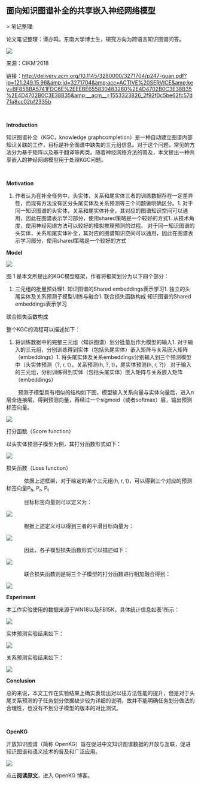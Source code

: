 
## 面向知识图谱补全的共享嵌入神经网络模型

&gt; 笔记整理: 

论文笔记整理：谭亦鸣，东南大学博士生，研究方向为跨语言知识图谱问答。

![](img/面向知识图谱补全的共享嵌入神经网络模型.md_1.png)

来源：CIKM’2018

链接：http://delivery.acm.org/10.1145/3280000/3271704/p247-guan.pdf?ip=121.249.15.96&amp;id=3271704&amp;acc=ACTIVE%20SERVICE&amp;key=BF85BBA5741FDC6E%2EEEBE655830483280%2E4D4702B0C3E38B35%2E4D4702B0C3E38B35&amp;__acm__=1553323826_2f92f0c5be62fc57d71a8cc02bf2335b

 

**Introduction**

知识图谱补全（KGC，knowledge graphcompletion）是一种自动建立图谱内部知识关联的工作，目标是补全图谱中缺失的三元组信息。对于这个问题，常见的方法分为基于矩阵以及基于翻译等两类。随着神经网络方法的普及，本文提出一种共享嵌入的神经网络模型用于处理KGC问题。

 

**Motivation**
1. 作者认为在补全任务中，头实体，关系和尾实体三者的训练数据存在一定差异性，而现有方法没有区分头尾实体及关系预测等三个问题做明确区分。1. 对于同一知识图谱的头实体，关系和尾实体补全，其对应的图谱知识空间可以通用，因此在图谱表示学习部分，使用shared策略是一个较好的方式1. 从技术角度，使用神经网络方法可以较好的模拟推理预测的过程。
对于同一知识图谱的头实体，关系和尾实体补全，其对应的图谱知识空间可以通用，因此在图谱表示学习部分，使用shared策略是一个较好的方式



**Model**

![](img/面向知识图谱补全的共享嵌入神经网络模型.md_2.png)

图 1 是本文所提出的KGC模型框架，作者将框架划分为以下四个部分：
1. 三元组的批量预处理1. 知识图谱的Shared embeddings表示学习1. 独立的头尾实体及关系预测子模型训练与融合1. 联合损失函数构成
知识图谱的Shared embeddings表示学习

联合损失函数构成

整个KGC的流程可以描述如下：
1. 将训练数据中的完整三元组（知识图谱）划分批量后作为模型的输入1. 对于输入的三元组，分别训练得到实体（包括头尾实体）嵌入矩阵与关系嵌入矩阵（embeddings）1. 将头尾实体及关系embeddings分别输入到三个预测模型中（头实体预测（?, r, t），关系预测(h, ?, t)，尾实体预测(h, r, ?)）
对于输入的三元组，分别训练得到实体（包括头尾实体）嵌入矩阵与关系嵌入矩阵（embeddings）

        预测子模型具有相似的结构如下图，模型输入关系向量与实体向量后，进入n层全连接层，得到预测向量，再经过一个sigmoid（或者softmax）层，输出预测标签向量。

![](img/面向知识图谱补全的共享嵌入神经网络模型.md_3.png)

打分函数（Score function）

以头实体预测子模型为例，其打分函数形式如下：

![](img/面向知识图谱补全的共享嵌入神经网络模型.md_4.png)

损失函数（Loss function）

            依据上述框架，对于给定的某个三元组(h, r, t)，可以得到三个对应的预测标签向量P<sub>h</sub>, P<sub>r</sub>, P<sub>t</sub>

            目标标签向量则可以定义为：

![](img/面向知识图谱补全的共享嵌入神经网络模型.md_5.png)



            根据上述定义可以得到三者的平滑目标向量为：

![](img/面向知识图谱补全的共享嵌入神经网络模型.md_6.png)



            因此，各子模型损失函数形式可以描述如下：

![](img/面向知识图谱补全的共享嵌入神经网络模型.md_7.png)



            联合损失函数则是将三个子模型的打分函数进行相加融合得到：

![](img/面向知识图谱补全的共享嵌入神经网络模型.md_8.png)



**Experiment**

本工作实验使用的数据来源于WN18以及FB15K，具体统计信息如表1所示：

![](img/面向知识图谱补全的共享嵌入神经网络模型.md_9.png)



实体预测实验结果如下：



![](img/面向知识图谱补全的共享嵌入神经网络模型.md_10.png) 

关系预测实验结果如下：

![](img/面向知识图谱补全的共享嵌入神经网络模型.md_11.png)



**Conclusion**

总的来说，本文工作在实验结果上确实表现出对以往方法性能的提升，但是对于头尾关系预测的子任务划分依据缺少较为详细的说明，故并不能明确任务划分做法的合理性，也没有不划分子模型的版本的对比测试。

 



**OpenKG**



开放知识图谱（简称 OpenKG）旨在促进中文知识图谱数据的开放与互联，促进知识图谱和语义技术的普及和广泛应用。

![](img/面向知识图谱补全的共享嵌入神经网络模型.md_12.jpeg)

点击**阅读原文**，进入 OpenKG 博客。 
